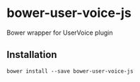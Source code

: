 # bower-user-voice-js

Bower wrapper for UserVoice plugin

## Installation

```
bower install --save bower-user-voice-js
```

